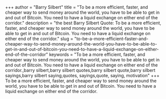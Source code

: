+++
author = "Barry Silbert"
title = "To be a more efficient, faster, and cheaper way to send money around the world, you have to be able to get in and out of Bitcoin. You need to have a liquid exchange on either end of the corridor."
description = "the best Barry Silbert Quote: To be a more efficient, faster, and cheaper way to send money around the world, you have to be able to get in and out of Bitcoin. You need to have a liquid exchange on either end of the corridor."
slug = "to-be-a-more-efficient-faster-and-cheaper-way-to-send-money-around-the-world-you-have-to-be-able-to-get-in-and-out-of-bitcoin-you-need-to-have-a-liquid-exchange-on-either-end-of-the-corridor"
keywords = "To be a more efficient, faster, and cheaper way to send money around the world, you have to be able to get in and out of Bitcoin. You need to have a liquid exchange on either end of the corridor.,barry silbert,barry silbert quotes,barry silbert quote,barry silbert sayings,barry silbert saying,quotes, sayings,quote, saying, motivation"
+++
To be a more efficient, faster, and cheaper way to send money around the world, you have to be able to get in and out of Bitcoin. You need to have a liquid exchange on either end of the corridor.

